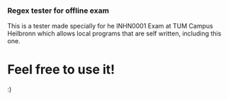 ### Regex tester for offline exam ###
This is a tester made specially for he INHN0001 Exam at TUM Campus Heilbronn which allows local programs that are self written, including this one.
# Feel free to use it! #
:)
